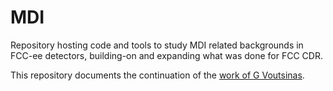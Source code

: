 # MDI
Repository hosting code and tools to study MDI related backgrounds in FCC-ee detectors, building-on and expanding what was done for FCC CDR.  

This repository documents the continuation of the [work of G Voutsinas](https://github.com/Voutsi/FCCee_IR_Backgrounds). 
